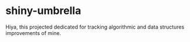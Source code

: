 # shiny-umbrella
Hiya, this projected dedicated for tracking algorithmic and data structures improvements of mine.
